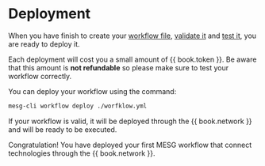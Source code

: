 # Deployment

When you have finish to create your [workflow file](./file.md), [validate it](./validation.md) and [test it](./testing.md), you are ready to deploy it.

Each deployment will cost you a small amount of {{ book.token }}. Be aware that this amount is **not refundable** so please make sure to test your workflow correctly.

You can deploy your workflow using the command:

```bash
mesg-cli workflow deploy ./worfklow.yml
```

If your workflow is valid, it will be deployed through the {{ book.network }} and will be ready to be executed.

Congratulation! You have deployed your first MESG workflow that connect technologies through the {{ book.network }}.